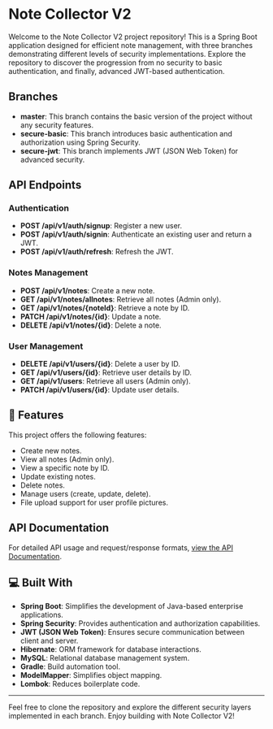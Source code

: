 # Note Collector V2

Welcome to the Note Collector V2 project repository! This is a Spring Boot application designed for efficient note management, with three branches demonstrating different levels of security implementations. Explore the repository to discover the progression from no security to basic authentication, and finally, advanced JWT-based authentication.

## Branches

- **master**: This branch contains the basic version of the project without any security features.
- **secure-basic**: This branch introduces basic authentication and authorization using Spring Security.
- **secure-jwt**: This branch implements JWT (JSON Web Token) for advanced security.

## API Endpoints

### Authentication

- **POST /api/v1/auth/signup**: Register a new user.
- **POST /api/v1/auth/signin**: Authenticate an existing user and return a JWT.
- **POST /api/v1/auth/refresh**: Refresh the JWT.

### Notes Management

- **POST /api/v1/notes**: Create a new note.
- **GET /api/v1/notes/allnotes**: Retrieve all notes (Admin only).
- **GET /api/v1/notes/{noteId}**: Retrieve a note by ID.
- **PATCH /api/v1/notes/{id}**: Update a note.
- **DELETE /api/v1/notes/{id}**: Delete a note.

### User Management

- **DELETE /api/v1/users/{id}**: Delete a user by ID.
- **GET /api/v1/users/{id}**: Retrieve user details by ID.
- **GET /api/v1/users**: Retrieve all users (Admin only).
- **PATCH /api/v1/users/{id}**: Update user details.

## 🧐 Features

This project offers the following features:

- Create new notes.
- View all notes (Admin only).
- View a specific note by ID.
- Update existing notes.
- Delete notes.
- Manage users (create, update, delete).
- File upload support for user profile pictures.

## API Documentation

For detailed API usage and request/response formats, [view the API Documentation](https://documenter.getpostman.com/view/35385949/2sAXxS8rKq).

## 💻 Built With

- **Spring Boot**: Simplifies the development of Java-based enterprise applications.
- **Spring Security**: Provides authentication and authorization capabilities.
- **JWT (JSON Web Token)**: Ensures secure communication between client and server.
- **Hibernate**: ORM framework for database interactions.
- **MySQL**: Relational database management system.
- **Gradle**: Build automation tool.
- **ModelMapper**: Simplifies object mapping.
- **Lombok**: Reduces boilerplate code.

---

Feel free to clone the repository and explore the different security layers implemented in each branch. Enjoy building with Note Collector V2!
